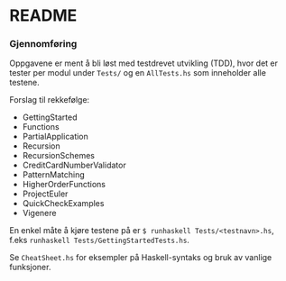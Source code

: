 # README #


### Gjennomføring ###
Oppgavene er ment å bli løst med testdrevet utvikling (TDD), hvor det er tester per modul under `Tests/` og en `AllTests.hs` som inneholder alle testene.

Forslag til rekkefølge:

* GettingStarted
* Functions
* PartialApplication
* Recursion
* RecursionSchemes
* CreditCardNumberValidator
* PatternMatching
* HigherOrderFunctions
* ProjectEuler
* QuickCheckExamples
* Vigenere

En enkel måte å kjøre testene på er `$ runhaskell Tests/<testnavn>.hs`, f.eks `runhaskell Tests/GettingStartedTests.hs`.

Se `CheatSheet.hs` for eksempler på Haskell-syntaks og bruk av vanlige funksjoner.
